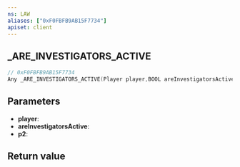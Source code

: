 ```yaml
---
ns: LAW
aliases: ["0xF0FBFB9AB15F7734"]
apiset: client
---
```

## _ARE_INVESTIGATORS_ACTIVE

```c
// 0xF0FBFB9AB15F7734
Any _ARE_INVESTIGATORS_ACTIVE(Player player,BOOL areInvestigatorsActive,Any p2);
```


## Parameters
* **player**:
* **areInvestigatorsActive**:
* **p2**:

## Return value

